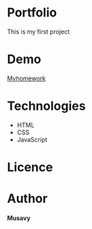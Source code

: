 # Portfolio

This is my first project

# Demo

[Myhomework](https://musavy.github.io/homework/)

# Technologies

- HTML
- CSS
- JavaScript

# Licence

# Author

#### Musavy
